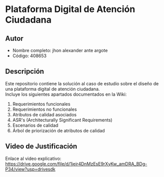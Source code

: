 # Plataforma Digital de Atención Ciudadana

## Autor
- Nombre completo: jhon alexander ante argote
- Código: 408653

## Descripción
Este repositorio contiene la solución al caso de estudio sobre el diseño de una plataforma digital de atención ciudadana.  
Incluye los siguientes apartados documentados en la Wiki:

1. Requerimientos funcionales  
2. Requerimientos no funcionales  
3. Atributos de calidad asociados  
4. ASR's (Architecturally Significant Requirements)  
5. Escenarios de calidad  
6. Árbol de priorización de atributos de calidad  

## Video de Justificación
Enlace al video explicativo: https://drive.google.com/file/d/1jeir4DnMzEsE9rXyKw_amDRA_BDg-P34/view?usp=drivesdk 

